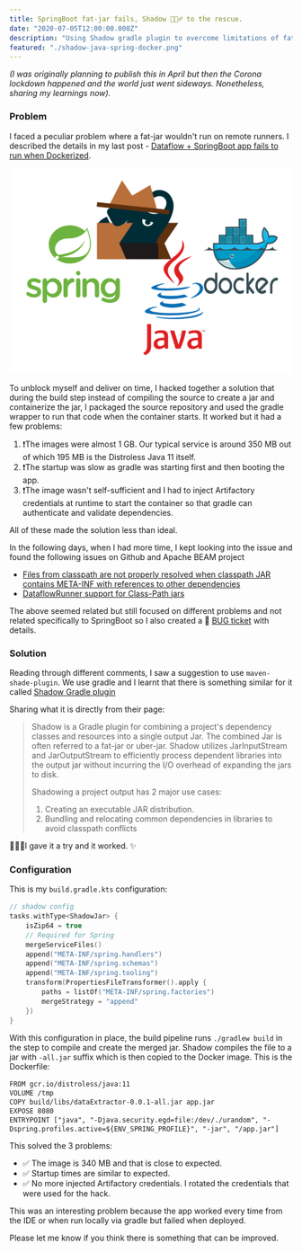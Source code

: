 ```yaml
---
title: SpringBoot fat-jar fails, Shadow 🕵🏽‍♂️ to the rescue.
date: "2020-07-05T12:00:00.000Z"
description: "Using Shadow gradle plugin to overcome limitations of fat jar."
featured: "./shadow-java-spring-docker.png"
---
```


_(I was originally planning to publish this in April but then the Corona lockdown happened and the world just went sideways. Nonetheless, sharing my learnings now)._

### Problem
I faced a peculiar problem where a fat-jar wouldn't run on remote runners. I described the details in my last post - [Dataflow + SpringBoot app fails to run when Dockerized](https://suspendfun.com/2020/Dataflow-Springboot-app-fails-to-run-when-dockerised/).

![](./shadow-java-spring-docker.png)

To unblock myself and deliver on time, I hacked together a solution that during the build step instead of compiling the source to create a jar and containerize the jar, I packaged the source repository and used the gradle wrapper to run that code when the container starts. 
It worked but it had a few problems:
1. ❗️The images were almost 1 GB. Our typical service is around 350 MB out of which 195 MB is the Distroless Java 11 itself.
1. ❗️The startup was slow as gradle was starting first and then booting the app.
1. ❗️The image wasn't self-sufficient and I had to inject Artifactory credentials at runtime to start the container so that gradle can authenticate and validate dependencies.

All of these made the solution less than ideal. 

In the following days, when I had more time, I kept looking into the issue and found the following issues on Github and Apache BEAM project
* [Files from classpath are not properly resolved when classpath JAR contains META-INF with references to other dependencies](https://github.com/GoogleCloudPlatform/DataflowJavaSDK/issues/538)
* [DataflowRunner support for Class-Path jars](https://issues.apache.org/jira/browse/BEAM-1325)

The above seemed related but still focused on different problems and not related specifically to SpringBoot so I also created a 🐞 [BUG ticket](https://issues.apache.org/jira/browse/BEAM-9669) with details.


### Solution
Reading through different comments, I saw a suggestion to use `maven-shade-plugin`. We use gradle and I learnt that there is something similar for it called [Shadow Gradle plugin](https://imperceptiblethoughts.com/shadow/)

Sharing what it is directly from their page:
> Shadow is a Gradle plugin for combining a project's dependency classes and resources into a single output Jar. The combined Jar is often referred to a fat-jar or uber-jar. Shadow utilizes JarInputStream and JarOutputStream to efficiently process dependent libraries into the output jar without incurring the I/O overhead of expanding the jars to disk.
> 
> Shadowing a project output has 2 major use cases:
> 1. Creating an executable JAR distribution.
> 2. Bundling and relocating common dependencies in libraries to avoid classpath conflicts

👨🏻‍💻I gave it a try and it worked. ✨

### Configuration
This is my `build.gradle.kts` configuration:
```kotlin
// shadow config
tasks.withType<ShadowJar> {
    isZip64 = true
    // Required for Spring
    mergeServiceFiles()
    append("META-INF/spring.handlers")
    append("META-INF/spring.schemas")
    append("META-INF/spring.tooling")
    transform(PropertiesFileTransformer().apply {
        paths = listOf("META-INF/spring.factories")
        mergeStrategy = "append"
    })
}
```

With this configuration in place, the build pipeline runs `./gradlew build` in the step to compile and create the merged jar. Shadow compiles the file to a jar with `-all.jar` suffix which is then copied to the Docker image. 
This is the Dockerfile:
```
FROM gcr.io/distroless/java:11
VOLUME /tmp
COPY build/libs/dataExtractor-0.0.1-all.jar app.jar
EXPOSE 8080
ENTRYPOINT ["java", "-Djava.security.egd=file:/dev/./urandom", "-Dspring.profiles.active=${ENV_SPRING_PROFILE}", "-jar", "/app.jar"]
```

This solved the 3 problems:
* ✅ The image is 340 MB and that is close to expected.
* ✅ Startup times are similar to expected.
* ✅ No more injected Artifactory credentials. I rotated the credentials that were used for the hack.

This was an interesting problem because the app worked every time from the IDE or when run locally via gradle but failed when deployed.

Please let me know if you think there is something that can be improved. 